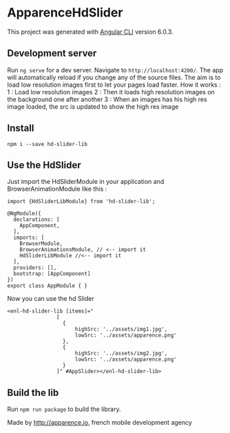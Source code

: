 # ApparenceHdSlider

This project was generated with [Angular CLI](https://github.com/angular/angular-cli) version 6.0.3.


## Development server

Run `ng serve` for a dev server. Navigate to `http://localhost:4200/`.
The app will automatically reload if you change any of the source files.
The aim is to load low resolution images first to let your pages load faster. 
    How it works :
      1 : Load low resolution images
      2 : Then it loads high resolution images on the background one after another
      3 : When an images has his high res image loaded, the src is updated to show the high res image

## Install

```
npm i --save hd-slider-lib
```

## Use the HdSlider
Just import the HdSliderModule in your application and BrowserAnimationModule like this :
```
import {HdSliderLibModule} from 'hd-slider-lib';

@NgModule({
  declarations: [
    AppComponent,
  ],
  imports: [
    BrowserModule,
    BrowserAnimationsModule, // <-- import it
    HdSliderLibModule //<-- import it
  ],
  providers: [],
  bootstrap: [AppComponent]
})
export class AppModule { }
```

Now you can use the hd Slider
```
<enl-hd-slider-lib [items]="
                [
                  {
                      highSrc: '../assets/img1.jpg',
                      lowSrc: '../assets/apparence.png'
                  },
                  {
                      highSrc: '../assets/img2.jpg',
                      lowSrc: '../assets/apparence.png'
                  }
                ]" #AppSlider></enl-hd-slider-lib>
```

## Build the lib

Run `npm run package` to build the library.


Made by http://apparence.io, french mobile development agency
